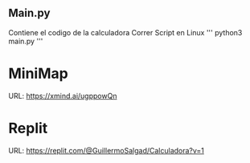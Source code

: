 ## Main.py
Contiene el codigo de la calculadora
Correr Script en Linux
'''
python3 main.py
'''

# MiniMap
URL: https://xmind.ai/ugppowQn
# Replit
URL: https://replit.com/@GuillermoSalgad/Calculadora?v=1
